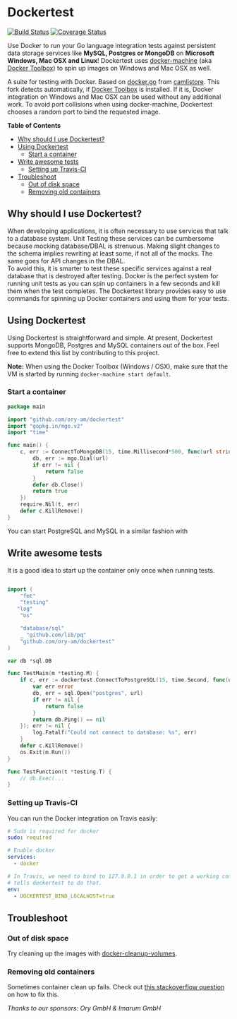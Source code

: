 # Dockertest

[![Build Status](https://travis-ci.org/ory-am/dockertest.svg)](https://travis-ci.org/ory-am/dockertest) [![Coverage Status](https://coveralls.io/repos/ory-am/dockertest/badge.svg?branch=master&service=github)](https://coveralls.io/github/ory-am/dockertest?branch=master)

Use Docker to run your Go language integration tests against persistent data storage services like **MySQL, Postgres or MongoDB** on **Microsoft Windows, Mac OSX and Linux**! Dockertest uses [docker-machine](https://docs.docker.com/machine/) (aka [Docker Toolbox](https://www.docker.com/toolbox)) to spin up images on Windows and Mac OSX as well.

A suite for testing with Docker. Based on  [docker.go](https://github.com/camlistore/camlistore/blob/master/pkg/test/dockertest/docker.go) from [camlistore](https://github.com/camlistore/camlistore).
This fork detects automatically, if [Docker Toolbox](https://www.docker.com/toolbox) is installed. If it is, Docker integration on Windows and Mac OSX can be used without any additional work. To avoid port collisions when using docker-machine, Dockertest chooses a random port to bind the requested image.

<!-- START doctoc generated TOC please keep comment here to allow auto update -->
<!-- DON'T EDIT THIS SECTION, INSTEAD RE-RUN doctoc TO UPDATE -->
**Table of Contents**

- [Why should I use Dockertest?](#why-should-i-use-dockertest)
- [Using Dockertest](#using-dockertest)
  - [Start a container](#start-a-container)
- [Write awesome tests](#write-awesome-tests)
  - [Setting up Travis-CI](#setting-up-travis-ci)
- [Troubleshoot](#troubleshoot)
  - [Out of disk space](#out-of-disk-space)
  - [Removing old containers](#removing-old-containers)

<!-- END doctoc generated TOC please keep comment here to allow auto update -->

## Why should I use Dockertest?

When developing applications, it is often necessary to use services that talk to a database system. Unit Testing these services can be cumbersome because mocking database/DBAL is strenuous. Making slight changes to the schema implies rewriting at least some, if not all of the mocks. The same goes for API changes in the DBAL.  
To avoid this, it is smarter to test these specific services against a real database that is destroyed after testing. Docker is the perfect system for running unit tests as you can spin up containers in a few seconds and kill them when the test completes. The Dockertest library provides easy to use commands for spinning up Docker containers and using them for your tests.

## Using Dockertest

Using Dockertest is straightforward and  simple. At present, Dockertest supports MongoDB, Postgres and MySQL containers out of the box. Feel free to extend this list by contributing to this project.

**Note:** When using the Docker Toolbox (Windows / OSX), make sure that the VM is started by running `docker-machine start default`.

### Start a container

```go
package main

import "github.com/ory-am/dockertest"
import "gopkg.in/mgo.v2"
import "time"

func main() {
	c, err := ConnectToMongoDB(15, time.Millisecond*500, func(url string) bool {
		db, err := mgo.Dial(url)
		if err != nil {
			return false
		}
		defer db.Close()
		return true
	})
	require.Nil(t, err)
	defer c.KillRemove()
}
```

You can start PostgreSQL and MySQL in a similar fashion with


## Write awesome tests

It is a good idea to start up the container only once when running tests.

```go

import (
	"fmt"
	"testing"
   "log"
	"os"

	"database/sql"
	_ "github.com/lib/pq"
	"github.com/ory-am/dockertest"
)

var db *sql.DB

func TestMain(m *testing.M) {
	if c, err := dockertest.ConnectToPostgreSQL(15, time.Second, func(url string) bool {
		var err error
		db, err = sql.Open("postgres", url)
		if err != nil {
			return false
		}
		return db.Ping() == nil
	}); err != nil {
		log.Fatalf("Could not connect to database: %s", err)
	}
	defer c.KillRemove()
	os.Exit(m.Run())
}

func TestFunction(t *testing.T) {
    // db.Exec(...
}
```

### Setting up Travis-CI

You can run the Docker integration on Travis easily:

```yml
# Sudo is required for docker
sudo: required

# Enable docker
services:
  - docker

# In Travis, we need to bind to 127.0.0.1 in order to get a working connection. This environment variable
# tells dockertest to do that.
env:
  - DOCKERTEST_BIND_LOCALHOST=true

```

## Troubleshoot

### Out of disk space

Try cleaning up the images with [docker-cleanup-volumes](https://github.com/chadoe/docker-cleanup-volumes).

### Removing old containers

Sometimes container clean up fails. Check out
[this stackoverflow question](http://stackoverflow.com/questions/21398087/how-to-delete-dockers-images) on how to fix this.

*Thanks to our sponsors: Ory GmbH & Imarum GmbH*
